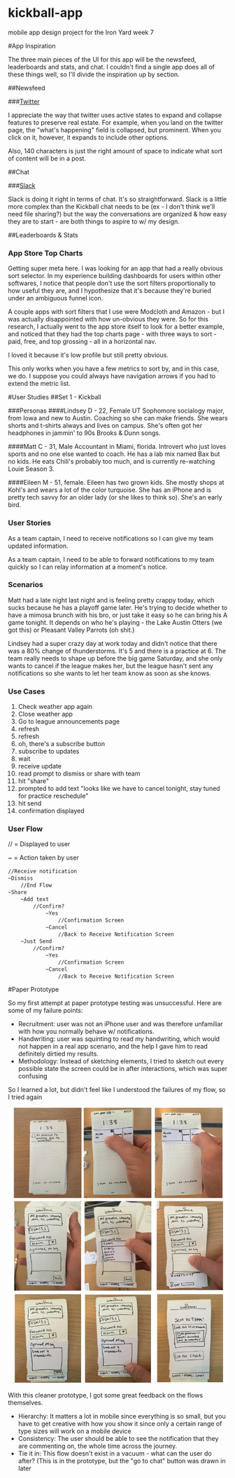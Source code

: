 # kickball-app
mobile app design project for the Iron Yard week 7

#App Inspiration

The three main pieces of the UI for this app will be the newsfeed, leaderboards and stats, and chat. I couldn't find a single app does all of these things well, so I'll divide the inspiration up by section.

##Newsfeed

###[Twitter](https://itunes.apple.com/us/app/twitter/id333903271?mt=8)

I appreciate the way that twitter uses active states to expand and collapse features to preserve real estate. For example, when you land on the twitter page, the "what's happening" field is collapsed, but prominent. When you click on it, however, it expands to include other options. 

Also, 140 characters is just the right amount of space to indicate what sort of content will be in a post. 


##Chat

###[Slack](https://itunes.apple.com/us/app/slack/id803453959?mt=12)

Slack is doing it right in terms of chat. It's so straightforward. Slack is a little more complex than the Kickball chat needs to be (ex - I don't think we'll need file sharing?) but the way the conversations are organized & how easy they are to start - are both things to aspire to w/ my design. 

##Leaderboards & Stats

### App Store Top Charts

Getting super meta here. I was looking for an app that had a really obvious sort selector. In my experience building dashboards for users within other softwares, I notice that people don't use the sort filters proportionally to how useful they are, and I hypothesize that it's because they're buried under an ambiguous funnel icon. 

A couple apps with sort filters that I use were Modcloth and Amazon - but I was actually disappointed with how un-obvious they were. So for this research, I actually went to the app store itself to look for a better example, and noticed that they had the top charts page - with three ways to sort - paid, free, and top grossing - all in a horizontal nav. 

I loved it because it's low profile but still pretty obvious.

This only works when you have a few metrics to sort by, and in this case, we do. I suppose you could always have navigation arrows if you had to extend the metric list. 

#User Studies
##Set 1 - Kickball 

###Personas 
####Lindsey D - 22, Female 
UT Sophomore socialogy major, from Iowa and new to Austin. Coaching so she can make friends. She wears shorts and t-shirts always and lives on campus. She's often got her headphones in jammin' to 90s Brooks & Dunn songs. 

####Matt C - 31, Male
Accountant in Miami, florida. Introvert who just loves sports and no one else wanted to coach. He has a lab mix named Bax but no kids. He eats Chili's probably too much, and is currently re-watching Louie Season 3. 

####Eileen M - 51, female. 
Eileen has two grown kids. She mostly shops at Kohl's and wears a lot of the color turquoise. She has an iPhone and is pretty tech savvy for an older lady (or she likes to think so). She's an early bird. 

### User Stories
As a team captain, I need to receive notifications so I can give my team updated information. 

As a team captain, I need to be able to forward notifications to my team quickly so I can relay information at a moment's notice. 

### Scenarios

Matt had a late night last night and is feeling pretty crappy today, which sucks because he has a playoff game later. He's trying to decide whether to have a mimosa brunch with his bro, or just take it easy so he can bring his A game tonight. It depends on who he's playing - the Lake Austin Otters (we got this) or Pleasant Valley Parrots (oh shit.) 

Lindsey had a super crazy day at work today and didn't notice that there was a 80% change of thunderstorms. It's 5 and there is a practice at 6. The team really needs to shape up before the big game Saturday, and she only wants to cancel if the league makes her, but the league hasn't sent any notifications so she wants to let her team know as soon as she knows. 


### Use Cases

1. Check weather app again
2. Close weather app
3. Go to league announcements page
4. refresh
5. refresh
6. oh, there's a subscribe button
7. subscribe to updates
8. wait
9. receive update
10. read prompt to dismiss or share with team
11. hit "share"
12. prompted to add text "looks like we have to cancel tonight, stay tuned for practice reschedule"
13. hit send
14. confirmation displayed


### User Flow 

// = Displayed to user

~ = Action taken by user

	//Receive notification
	~Dismiss 
		//End Flow
	~Share
		~Add text
			//Confirm? 
				~Yes
					//Confirmation Screen
				~Cancel
					//Back to Receive Notification Screen
		~Just Send
			//Confirm? 
				~Yes
					//Confirmation Screen
				~Cancel
					//Back to Receive Notification Screen

#Paper Prototype

So my first attempt at paper prototype testing was unsuccessful. Here are some of my failure points:

* Recruitment: user was not an iPhone user and was therefore unfamiliar with how you normally behave w/ notifications.
* Handwriting: user was squinting to read my handwriting, which would not happen in a real app scenario, and the help I gave him to read definitely dirtied my results.
* Methodology: Instead of sketching elements, I tried to sketch out every possible state the screen could be in after interactions, which was super confusing

So I learned a lot, but didn't feel like I understood the failures of my flow, so I tried again

![Picture](https://github.com/amaliebarras/kickball-app/blob/master/paperprototype/all_together.png)

With this cleaner prototype, I got some great feedback on the flows themselves. 

* Hierarchy: It matters a lot in mobile since everything is so small, but you have to get creative with how you show it since only a certain range of type sizes will work on a mobile device
* Consistency: The user should be able to see the notification that they are commenting on, the whole time across the journey. 
* Tie it in: This flow doesn't exist in a vacuum - what can the user do after? (This is in the prototype, but the "go to chat" button was drawn in later
